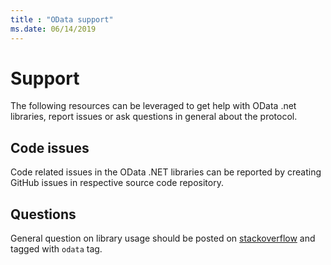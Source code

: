```yaml
---
title : "OData support"
ms.date: 06/14/2019
---
```


# Support

The following resources can be leveraged to get help with OData .net libraries, report issues or ask questions in general about the protocol.

## Code issues

Code related issues in the OData .NET libraries can be reported by creating GitHub issues in respective source code repository.

## Questions

General question on library usage should be posted on [stackoverflow](https://stackoverflow.com/questions/tagged/odata) and tagged with `odata` tag.
